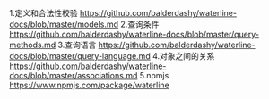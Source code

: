 1.定义和合法性校验
https://github.com/balderdashy/waterline-docs/blob/master/models.md
2.查询条件
https://github.com/balderdashy/waterline-docs/blob/master/query-methods.md
3.查询语言
https://github.com/balderdashy/waterline-docs/blob/master/query-language.md
4.对象之间的关系
https://github.com/balderdashy/waterline-docs/blob/master/associations.md
5.npmjs
https://www.npmjs.com/package/waterline